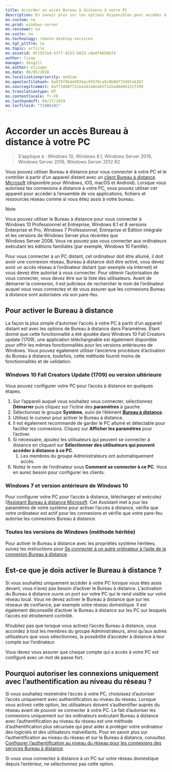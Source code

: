 ```yaml
---
title: Accorder un accès Bureau à distance à votre PC
description: En savoir plus sur les options disponibles pour accéder à distance à votre PC
ms.custom: na
ms.prod: windows-server
ms.reviewer: na
ms.suite: na
ms.technology: remote-desktop-services
ms.tgt_pltfrm: na
ms.topic: article
ms.assetid: 0f1557ed-53f7-4333-b023-c8e0f4b58bf4
author: lizap
manager: dongill
ms.author: elizapo
ms.date: 06/05/2018
ms.localizationpriority: medium
ms.openlocfilehash: 6a875f8bddd934ac9fb70ca9c0b86772d9fa63b7
ms.sourcegitcommit: 6aff3d88ff22ea141a6ea6572a5ad8dd6321f199
ms.translationtype: HT
ms.contentlocale: fr-FR
ms.lasthandoff: 09/27/2019
ms.locfileid: "71404181"
---
```

# <a name="remote-desktop---allow-access-to-your-pc"></a>Accorder un accès Bureau à distance à votre PC

>S’applique à : Windows 10, Windows 8.1, Windows Server 2019, Windows Server 2016, Windows Server 2012 R2

Vous pouvez utiliser Bureau à distance pour vous connecter à votre PC et le contrôler à partir d’un appareil distant avec un [client Bureau à distance Microsoft](remote-desktop-clients.md) (disponible pour Windows, iOS, macOS et Android). Lorsque vous autorisez les connexions à distance à votre PC, vous pouvez utiliser cet appareil pour accéder à l’ensemble de vos applications, fichiers et ressources réseau comme si vous étiez assis à votre bureau.  

> [!NOTE]
> Vous pouvez utiliser le Bureau à distance pour vous connecter à Windows 10 Professionnel et Entreprise, Windows 8.1 et 8 versions Enterprise et Pro, Windows 7 Professionnel, Entreprise et Édition intégrale et les versions de Windows Server plus récentes que Windows Server 2008. Vous ne pouvez pas vous connecter aux ordinateurs exécutant les éditions familiales (par exemple, Windows 10 Famille). 

Pour vous connecter à un PC distant, cet ordinateur doit être allumé, il doit avoir une connexion réseau, Bureau à distance doit être activé, vous devez avoir un accès réseau à l’ordinateur distant (par exemple via Internet) et vous devez être autorisé à vous connecter. Pour obtenir l’autorisation de vous connecter, vous devez être sur la liste des utilisateurs. Avant de démarrer la connexion, il est judicieux de rechercher le nom de l’ordinateur auquel vous vous connectez et de vous assurer que les connexions Bureau à distance sont autorisées via son pare-feu.

## <a name="how-to-enable-remote-desktop"></a>Pour activer le Bureau à distance

La façon la plus simple d’autoriser l’accès à votre PC à partir d’un appareil distant est avec les options de Bureau à distance dans Paramètres. Étant donné que cette fonctionnalité a été ajoutée dans Windows 10 Fall Creators update (1709), une application téléchargeable est également disponible pour offrir les mêmes fonctionnalités pour les versions antérieures de Windows. Vous pouvez également utiliser l’ancienne procédure d’activation du Bureau à distance, toutefois, cette méthode fournit moins de fonctionnalités et de validation.

### <a name="windows-10-fall-creator-update-1709-or-later"></a>Windows 10 Fall Creators Update (1709) ou version ultérieure

Vous pouvez configurer votre PC pour l’accès à distance en quelques étapes.
1. Sur l’appareil auquel vous souhaitez vous connecter, sélectionnez **Démarrer** puis cliquez sur l’icône des **paramètres** à gauche.
2. Sélectionnez le groupe **Système**, suivi de l’élément [**Bureau à distance**](ms-settings:remotedesktop).
3. Utilisez le curseur pour activer le Bureau à distance.
4. Il est également recommandé de garder le PC allumé et détectable pour faciliter les connexions. Cliquez sur **Afficher les paramètres** pour l’activer.
5. Si nécessaire, ajoutez les utilisateurs qui peuvent se connecter à distance en cliquant sur **Sélectionner des utilisateurs qui peuvent accéder à distance à ce PC**.
   1. Les membres du groupe Administrateurs ont automatiquement accès.
6. Notez le nom de l’ordinateur sous **Comment se connecter à ce PC**. Vous en aurez besoin pour configurer les clients.

### <a name="windows-7-and-early-version-of-windows-10"></a>Windows 7 et version antérieure de Windows 10

Pour configurer votre PC pour l’accès à distance, téléchargez et exécutez l’[Assistant Bureau à distance Microsoft](https://www.microsoft.com/download/details.aspx?id=50042). Cet Assistant met à jour les paramètres de votre système pour activer l’accès à distance, vérifie que votre ordinateur est actif pour les connexions et vérifie que votre pare-feu autorise les connexions Bureau à distance. 

### <a name="all-versions-of-windows-legacy-method"></a>Toutes les versions de Windows (méthode héritée)

Pour activer le Bureau à distance avec les propriétés système héritées, suivez les instructions pour [Se connecter à un autre ordinateur à l’aide de la connexion Bureau à distance](https://windows.microsoft.com/windows/remote-desktop-connection-faq).

## <a name="should-i-enable-remote-desktop"></a>Est-ce que je dois activer le Bureau à distance ?

Si vous souhaitez uniquement accéder à votre PC lorsque vous êtes assis devant, vous n’avez pas besoin d’activer le Bureau à distance. L’activation du Bureau à distance ouvre un port sur votre PC qui le rend visible sur votre réseau local. Vous ne devez activer le Bureau à distance que sur les réseaux de confiance, par exemple votre réseau domestique. Il est également déconseillé d’activer le Bureau à distance sur les PC sur lesquels l’accès est étroitement contrôlé.

N’oubliez pas que lorsque vous activez l’accès Bureau à distance, vous accordez à tout les membres du groupe Administrateurs, ainsi qu’aux autres utilisateurs que vous sélectionnez, la possibilité d’accéder à distance à leur compte sur l’ordinateur.

Vous devez vous assurer que chaque compte qui a accès à votre PC est configuré avec un mot de passe fort.

## <a name="why-allow-connections-only-with-network-level-authentication"></a>Pourquoi autoriser les connexions uniquement avec l’authentification au niveau du réseau ? 

Si vous souhaitez restreindre l’accès à votre PC, choisissez d’autoriser l’accès uniquement avec authentification au niveau du réseau. Lorsque vous activez cette option, les utilisateurs doivent s’authentifier auprès du réseau avant de pouvoir se connecter à votre PC. Le fait d’autoriser les connexions uniquement sur les ordinateurs exécutant Bureau à distance avec l’authentification au niveau du réseau est une méthode d’authentification plus sécurisée qui peut aider à protéger votre ordinateur des logiciels et des utilisateurs malveillants. Pour en savoir plus sur l’authentification au niveau du réseau et sur le Bureau à distance, consultez [Configurer l’authentification au niveau du réseau pour les connexions des services Bureau à distance](https://technet.microsoft.com/library/cc732713(v=ws.11).aspx).

Si vous vous connectez à distance à un PC sur votre réseau domestique depuis l’extérieur, ne sélectionnez pas cette option.
